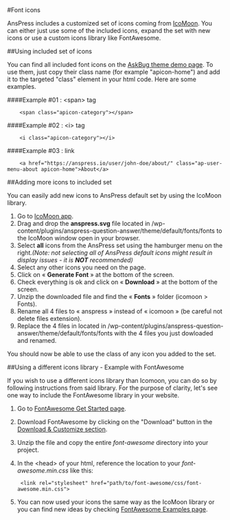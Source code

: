 #Font icons

AnsPress includes a customized set of icons coming from [IcoMoon](https://icomoon.io/). You can either just use some of the included icons, expand the set with new icons or use a custom icons library like FontAwesome.

##Using included set of icons

You can find all included font icons on the [AskBug theme demo page](https://demo.anspress.io/askbug/wp-content/themes/askbug/anspress/fonts/demo.html). To use them, just copy their class name (for example "apicon-home") and add it to the targeted "class" element in your html code. Here are some examples.

####Example #01 : &lt;span&gt; tag

        <span class="apicon-category"></span>

####Example #02 : &lt;i&gt; tag

        <i class="apicon-category"></i>
    
####Example #03 : link
    
        <a href="https://anspress.io/user/john-doe/about/" class="ap-user-menu-about apicon-home">About</a>

##Adding more icons to included set

You can easily add new icons to AnsPress default set by using the IcoMoon library.

1. Go to [IcoMoon app](http://icomoon.io/app).
2. Drag and drop the **anspress.svg** file located in /wp-content/plugins/anspress-question-answer/theme/default/fonts/fonts to the IcoMoon window open in your browser.
3. Select **all** icons from the AnsPress set using the hamburger menu on the right.*(Note: not selecting all of AnsPress default icons might result in display issues - it is **NOT** recommended)*
4. Select any other icons you need on the page.
5. Click on « **Generate Font** » at the bottom of the screen.
6. Check everything is ok and click on « **Download** » at the bottom of the screen.
7. Unzip the downloaded file and find the « **Fonts** » folder (icomoon > Fonts).
8. Rename all 4 files to « anspress » instead of « icomoon » (be careful not delete files extension).
9. Replace the 4 files in located in /wp-content/plugins/anspress-question-answer/theme/default/fonts/fonts with the 4 files you just dowloaded and renamed.

You should now be able to use the class of any icon you added to the set.

##Using a different icons library - Example with FontAwesome

If you wish to use a different icons library than Icomoon, you can do so by following instructions from said library. For the purpose of clarity, let's see one way to include the FontAwesome library in your website.

1. Go to [FontAwesome Get Started page](http://fontawesome.io/get-started/).
2. Download FontAwesome by clicking on the "Download" button in the [Download & Customize section](http://fontawesome.io/get-started/#get-started-download).
3. Unzip the file and copy the entire *font-awesome* directory into your project.
4. In the &lt;head&gt; of your html, reference the location to your *font-awesome.min.css* like this:

        <link rel="stylesheet" href="path/to/font-awesome/css/font-awesome.min.css">
5. You can now used your icons the same way as the IcoMoon library or you can find new ideas by checking [FontAwesome Examples page](http://fontawesome.io/examples/).